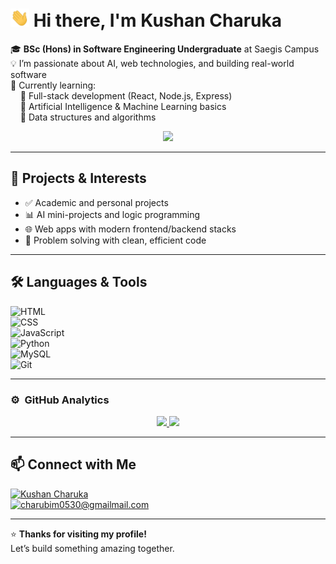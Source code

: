 # <img src="https://github.com/Parply/Parply/blob/master/.github/Hi.gif?raw=true" width="30px"> Hi there, I'm Kushan Charuka

🎓 **BSc (Hons) in Software Engineering Undergraduate** at Saegis Campus  
💡 I’m passionate about AI, web technologies, and building real-world software  
🌱 Currently learning:  
&nbsp;&nbsp;&nbsp;&nbsp;🔹 Full-stack development (React, Node.js, Express)  
&nbsp;&nbsp;&nbsp;&nbsp;🔹 Artificial Intelligence & Machine Learning basics  
&nbsp;&nbsp;&nbsp;&nbsp;🔹 Data structures and algorithms

<p align="center">
  <a href="https://github.com/ArunaKumarasiri">
    <img src="https://readme-typing-svg.herokuapp.com?font=arial+black&color=F7E60AFF&size=25&center=true&vCenter=true&width=600&height=100&lines=SE+Undergraduate+at+Saegis+Campus;Learning+AI+%26+Web+Development;Passionate+about+Tech+%26+Problem+Solving;Always+exploring+new+technologies+🚀" />
  </a>
</p>

---

## 🚀 Projects & Interests

- ✅ Academic and personal projects
- 📊 AI mini-projects and logic programming
- 🌐 Web apps with modern frontend/backend stacks
- 🎯 Problem solving with clean, efficient code

---

## 🛠️ Languages & Tools

![HTML](https://img.shields.io/badge/-HTML5-E34F26?style=flat&logo=html5&logoColor=white)  
![CSS](https://img.shields.io/badge/-CSS3-1572B6?style=flat&logo=css3)  
![JavaScript](https://img.shields.io/badge/-JavaScript-F7DF1E?style=flat&logo=javascript&logoColor=black)  
![Python](https://img.shields.io/badge/-Python-3776AB?style=flat&logo=python&logoColor=white)  
![MySQL](https://img.shields.io/badge/-MySQL-4479A1?style=flat&logo=mysql&logoColor=white)  
![Git](https://img.shields.io/badge/-Git-F05032?style=flat&logo=git&logoColor=white)  

---
### ⚙️ &nbsp;GitHub Analytics

<p align="center">
<a href="https://github.com/AVS1508">
  <img height="180em" src="https://github-readme-stats-eight-theta.vercel.app/api?username=AVS1508&show_icons=true&theme=algolia&include_all_commits=true&count_private=true"/>
  <img height="180em" src="https://github-readme-stats-eight-theta.vercel.app/api/top-langs/?username=AVS1508&layout=compact&langs_count=8&theme=algolia"/>
</a>
</p>

---

## 📫 Connect with Me

[![Kushan Charuka](https://img.shields.io/badge/-LinkedIn-blue?style=flat&logo=linkedin)](https://www.linkedin.com/in/kushan-charuka/)  
[![charubim0530@gmailmail.com](https://img.shields.io/badge/-Email-red?style=flat&logo=gmail)](mailto:charubim0530@gmailmail.com)

---

⭐ **Thanks for visiting my profile!**  
Let’s build something amazing together.



<!---
KUSHANcharuka/KUSHANcharuka is a ✨ special ✨ repository because its `README.md` (this file) appears on your GitHub profile.
You can click the Preview link to take a look at your changes.
--->
